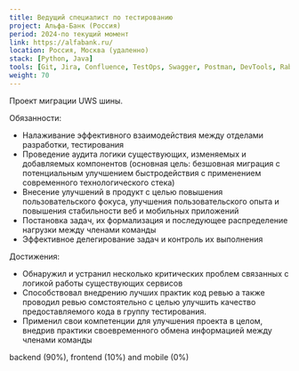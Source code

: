 ```yaml
---
title: Ведущий специалист по тестированию
project: Альфа-Банк (Россия)
period: 2024-по текущий момент
link: https://alfabank.ru/
location: Россия, Москва (удаленно)
stack: [Python, Java]
tools: [Git, Jira, Confluence, TestOps, Swagger, Postman, DevTools, RabbitMQ, Kibana, Grafana, Docker, SoapUI]
weight: 70
---
```


Проект миграции UWS шины.

Обязанности:
- Налаживание эффективного взаимодействия между отделами разработки, тестирования
- Проведение аудита логики существующих, изменяемых и добавляемых компонентов (основная цель: безшовная миграция с потенциальным улучшением быстродействия с применением современного технологического стека)
- Внесение улучшений в продукт с целью повышения пользовательского фокуса, улучшения пользовательского опыта и повышения стабильности веб и мобильных приложений
- Постановка задач, их формализация и последующее распределение нагрузки между членами команды
- Эффективное делегирование задач и контроль их выполнения

Достижения:
- Обнаружил и устранил несколько критических проблем связанных с логикой работы существующих сервисов
- Способствовал внедрению лучших практик код ревью а также проводил ревью сомстоятельно с целью улучшить качество предоставляемого кода в группу тестирования.
- Применил свои компетенции для улучшения проекта в целом, внедрив практики своевременного обмена информацией между членами команды

backend (90%), frontend (10%) and mobile (0%)